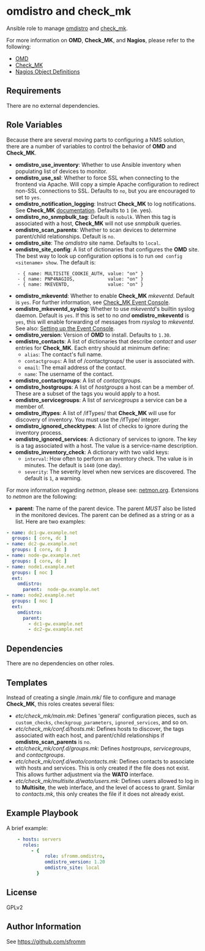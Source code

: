omdistro and check_mk
=====================

Ansible role to manage [omdistro](http://omdistro.org) and
[check_mk](https://mathias-kettner.de/check_mk.html).

For more information on **OMD**, **Check_MK**, and **Nagios**, please refer to
the following:

- [OMD](http://omdistro.org/doc)
- [Check_MK](https://mathias-kettner.de/checkmk.html)
- [Nagios Object Definitions](http://nagios.sourceforge.net/docs/3_0/objectdefinitions.html)

Requirements
------------

There are no external dependencies.

Role Variables
--------------

Because there are several moving parts to configuring a NMS solution,
there are a number of variables to control the behavior of **OMD** and
**Check_MK**.

- **omdistro_use_inventory**: Whether to use Ansible inventory when
  populating list of devices to monitor.
- **omdistro_use_ssl**: Whether to force SSL when connecting to the
  frontend via Apache.  Will copy a simple Apache configuration to
  redirect non-SSL connections to SSL.  Defaults to `no`, but you are
  encouraged to set to `yes`.
- **omdistro_notification_logging**: Instruct **Check_MK** to log
  notifications.  See **Check_MK**
  [documentation](https://mathias-kettner.de/checkmk_flexible_notifications.html).
  Defaults to `1` (ie. yes).
- **omdistro_no_snmpbulk_tag**:  Default is `nobulk`.  When this tag is
  associated with a host, **Check_MK** will not use *snmpbulk* queries.
- **omdistro_scan_parents**: Whether to scan devices to determine
  parent/child relationships.  Default is `no`.
- **omdistro_site**:  The *omdistro* site name.  Defaults to `local`.
- **omdistro_site_config**:  A list of dictionaries that configures the
  **OMD** site.  The best way to look up configuration options is to run
  `omd config <sitename> show`.  The default is:
```
    - { name: MULTISITE_COOKIE_AUTH, value: "on" }
    - { name: PNP4NAGIOS,            value: "on" }
    - { name: MKEVENTD,              value: "on" }
```
- **omdistro_mkeventd**: Whether to enable **Check_MK** *mkeventd*.
  Default is `yes`.  For further information, see
  [Check_MK Event Console](https://mathias-kettner.de/checkmk_mkeventd.html).
- **omdistro_mkeventd_syslog**:  Whether to use *mkeventd*'s builtin
  syslog daemon.  Default is `yes`.  If this is set to no *and*
  **omdistro_mkeventd** is `yes`, this will enable forwarding of
  messages from *rsyslog* to *mkeventd*.  See also:
  [Setting up the Event Console](https://mathias-kettner.de/checkmk_mkeventd_setup.html).
- **omdistro_version**: Version of **OMD** to install.  Defaults to
  `1.30`.
- **omdistro_contacts**: A list of dictionaries that describe *contact*
  and *user* entries for **Check_MK**.  Each entry should at minimum
  define:
  - `alias`: The contact's full name.
  - `contactgroups`: A list of /contactgroups/ the user is associated with.
  - `email`: The email address of the contact.
  - `name`:  The username of the contact.
- **omdistro_contactgroups**: A list of *contactgroups*.
- **omdistro_hostgroups**: A list of *hostgroups* a host can be a member
  of.  These are a subset of the tags you would apply to a host.
- **omdistro_servicegroups**: A list of *servicegroups* a service can be
  a member of.
- **omdistro_iftypes**: A list of /ifTypes/ that **Check_MK** will use
  for discovery of inventory.  You must use the /ifType/ integer.
- **omdistro_ignored_checktypes**: A list of checks to ignore during the
  inventory process.
- **omdistro_ignored_services**: A dictionary of services to ignore.
  The key is a tag associated with a host.  The value is a service-name
  description.
- **omdistro_inventory_check**: A dictionary with two valid keys:
  - `interval`: How often to perform an inventory check.  The value is
    in minutes.  The default is `1440` (one day).
  - `severity`: The severity level when new services are discovered.
    The default is `1`, a warning.

For more information regarding *netmon*, please see:
[netmon.org](netmon.org).  Extensions to *netmon* are the following:

* **parent**:  The name of the parent device.  The parent *MUST* also be
  listed in the monitored devices.  The parent can be defined as a
  string or as a list.  Here are two examples:

```yaml
- name: dc1-gw.example.net
  groups: [ core, dc ]
- name: dc2-gw.example.net
  groups: [ core, dc ]
- name: node-gw.example.net
  groups: [ core, dc ]
- name: node1.example.net
  groups: [ noc ]
  ext:
    omdistro:
      parent:  node-gw.example.net
- name: node2.example.net
  groups: [ noc ]
  ext:
    omdistro:
      parent:
        - dc1-gw.example.net
        - dc2-gw.example.net
```

Dependencies
------------

There are no dependencies on other roles.

Templates
---------

Instead of creating a single /main.mk/ file to configure and manage
**Check_MK**, this roles creates several files:

- *etc/check_mk/main.mk*:  Defines 'general' configuration pieces, such
as `custom_checks`, `checkgroup_parameters`, `ignored_services`, and so
on.
- *etc/check_mk/conf.d/hosts.mk*: Defines hosts to discover, the tags
associated with each host, and parent/child relationships if
**omdistro_scan_parents** is `no`.
- *etc/check_mk/conf.d/groups.mk*: Defines *hostgroups*,
*servicegroups*, and *contactgroups*.
- *etc/check_mk/conf.d/wato/contacts.mk*: Defines contacts to associate
with hosts and services.  This is only created if the file does not
exist.  This allows further adjustment via the **WATO** interface.
- *etc/check_mk/multisite.d/wato/users.mk*: Defines users allowed to log
in to **Multisite**, the web interface, and the level of access to
grant.  Similar to *contacts.mk*, this only creates the file if it does
not already exist.

Example Playbook
----------------

A brief example:

```yaml
    - hosts: servers
      roles:
         - {
              role: sfromm.omdistro,
              omdistro_version: 1.20
              omdistro_site: local
           }
```
           
License
-------

GPLv2

Author Information
------------------

See https://github.com/sfromm
